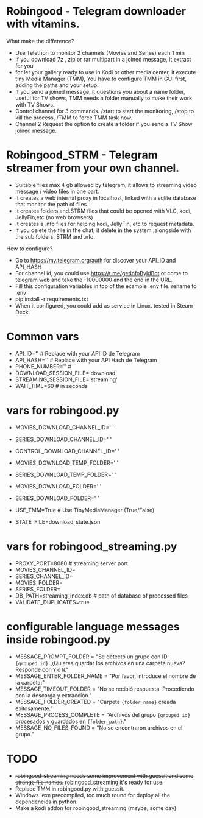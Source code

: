 
# Robingood - Telegram downloader with vitamins.


What make the difference?

- Use Telethon to monitor 2 channels (Movies and Series) each 1 min
- If you download 7z , zip or rar multipart in a joined message, it extract for you
- for let your gallery ready to use in Kodi or other media center, it execute tiny Media Manager (TMM), You have to configure TMM in GUI first, adding the paths and your setup.
- If you send a joined message, it questions you about a name folder, useful for TV shows, TMM needs a folder manually to make their work with TV Shows.
- Control channel for 3 commands. /start to start the monitoring, /stop to kill the process, /TMM to force TMM task now.
- Channel 2 Request the option to create a folder if you send a TV Show joined message.

# Robingood_STRM - Telegram streamer from your own channel.

- Suitable files max 4 gb allowed by telegram, it allows to streaming video message / video files in one part.
- It creates a web internal proxy in localhost, linked with a sqlite database that monitor the path of files.
- It creates folders and.STRM files that could be opened with VLC, kodi, JellyFin,etc (no web browsers)
- It creates a .nfo files for helping kodi, JellyFin, etc to request metadata. 
- If you delete the file in the chat, it delete in the system ,alongside with the sub folders, STRM and .nfo.


How to configure?

- Go to https://my.telegram.org/auth for discover your API_ID and API_HASH
- For channel id, you could use https://t.me/getInfoByIdBot ot come to telegram web and take the -10000000 and the end in the URL.
- Fill this configuration variables in top of the example  .env file. rename to .env
- pip install -r requirements.txt
- When it configured, you could add as service in Linux. tested in Steam Deck.

# Common vars
- API_ID=''  # Replace with your API ID de Telegram
- API_HASH=''  # Replace with your API Hash de Telegram
- PHONE_NUMBER=''  #  
- DOWNLOAD_SESSION_FILE='download'
- STREAMING_SESSION_FILE='streaming'
- WAIT_TIME=60  # in seconds

# vars for robingood.py
- MOVIES_DOWNLOAD_CHANNEL_ID=' '
- SERIES_DOWNLOAD_CHANNEL_ID=' '
- CONTROL_DOWNLOAD_CHANNEL_ID=' '
- MOVIES_DOWNLOAD_TEMP_FOLDER=' '
- SERIES_DOWNLOAD_TEMP_FOLDER=' '
- MOVIES_DOWNLOAD_FOLDER=' '
- SERIES_DOWNLOAD_FOLDER=' '
 
- USE_TMM=True  # Use TinyMediaManager (True/False)
- STATE_FILE=download_state.json

#  vars for robingood_streaming.py
- PROXY_PORT=8080  # streaming server port
- MOVIES_CHANNEL_ID= 
- SERIES_CHANNEL_ID=
- MOVIES_FOLDER=  
- SERIES_FOLDER= 
- DB_PATH=streaming_index.db  # path of database of processed files
- VALIDATE_DUPLICATES=true

# configurable language messages inside robingood.py

- MESSAGE_PROMPT_FOLDER = "Se detectó un grupo con ID `{grouped_id}`. ¿Quieres guardar los archivos en una carpeta nueva? Responde con `Y` o `N`."
- MESSAGE_ENTER_FOLDER_NAME = "Por favor, introduce el nombre de la carpeta:"
- MESSAGE_TIMEOUT_FOLDER = "No se recibió respuesta. Procediendo con la descarga y extracción."
- MESSAGE_FOLDER_CREATED = "Carpeta `{folder_name}` creada exitosamente."
- MESSAGE_PROCESS_COMPLETE = "Archivos del grupo `{grouped_id}` procesados y guardados en `{folder_path}`."
- MESSAGE_NO_FILES_FOUND = "No se encontraron archivos en el grupo."


# TODO

- ~~robingood_streaming needs some improvement with guessit and some strange file names.~~ robingood_streaming it's ready for use. 
- Replace TMM in robingood.py with guessit.
- Windows .exe precompiled, too much round for deploy all the dependencies in python. 
- Make a kodi addon for robingood_streaming (maybe, some day)
